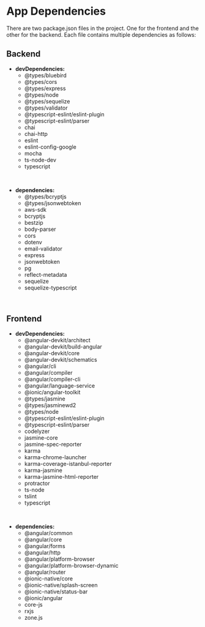# App Dependencies

There are two package.json files in the project. One for the frontend and the other for the backend. Each file contains multiple dependencies as follows:

## Backend

- **devDependencies:**
    - @types/bluebird
    - @types/cors
    - @types/express
    - @types/node
    - @types/sequelize
    - @types/validator
    - @typescript-eslint/eslint-plugin
    - @typescript-eslint/parser
    - chai
    - chai-http
    - eslint
    - eslint-config-google
    - mocha
    - ts-node-dev
    - typescript

<br>

- **dependencies:**
    - @types/bcryptjs
    - @types/jsonwebtoken
    - aws-sdk
    - bcryptjs
    - bestzip
    - body-parser
    - cors
    - dotenv
    - email-validator
    - express
    - jsonwebtoken
    - pg
    - reflect-metadata
    - sequelize
    - sequelize-typescript

<br>

## Frontend

- **devDependencies:**
    - @angular-devkit/architect
    - @angular-devkit/build-angular
    - @angular-devkit/core
    - @angular-devkit/schematics
    - @angular/cli
    - @angular/compiler
    - @angular/compiler-cli
    - @angular/language-service
    - @ionic/angular-toolkit
    - @types/jasmine
    - @types/jasminewd2
    - @types/node
    - @typescript-eslint/eslint-plugin
    - @typescript-eslint/parser
    - codelyzer
    - jasmine-core
    - jasmine-spec-reporter
    - karma
    - karma-chrome-launcher
    - karma-coverage-istanbul-reporter
    - karma-jasmine
    - karma-jasmine-html-reporter
    - protractor
    - ts-node
    - tslint
    - typescript

<br>

- **dependencies:**
    - @angular/common
    - @angular/core
    - @angular/forms
    - @angular/http
    - @angular/platform-browser
    - @angular/platform-browser-dynamic
    - @angular/router
    - @ionic-native/core
    - @ionic-native/splash-screen
    - @ionic-native/status-bar
    - @ionic/angular
    - core-js
    - rxjs
    - zone.js
